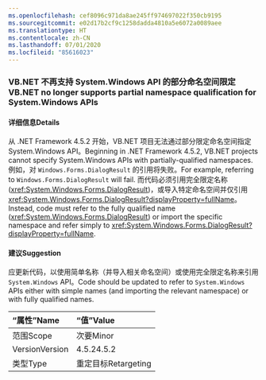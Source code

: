 ```yaml
---
ms.openlocfilehash: cef8096c971da8ae245ff974697022f350cb9195
ms.sourcegitcommit: e02d17b2cf9c1258dadda4810a5e6072a0089aee
ms.translationtype: HT
ms.contentlocale: zh-CN
ms.lasthandoff: 07/01/2020
ms.locfileid: "85616023"
---
```

### <a name="vbnet-no-longer-supports-partial-namespace-qualification-for-systemwindows-apis"></a><span data-ttu-id="bf3a8-101">VB.NET 不再支持 System.Windows API 的部分命名空间限定</span><span class="sxs-lookup"><span data-stu-id="bf3a8-101">VB.NET no longer supports partial namespace qualification for System.Windows APIs</span></span>

#### <a name="details"></a><span data-ttu-id="bf3a8-102">详细信息</span><span class="sxs-lookup"><span data-stu-id="bf3a8-102">Details</span></span>

<span data-ttu-id="bf3a8-103">从 .NET Framework 4.5.2 开始，VB.NET 项目无法通过部分限定命名空间指定 System.Windows API。</span><span class="sxs-lookup"><span data-stu-id="bf3a8-103">Beginning in .NET Framework 4.5.2, VB.NET projects cannot specify System.Windows APIs with partially-qualified namespaces.</span></span> <span data-ttu-id="bf3a8-104">例如，对 `Windows.Forms.DialogResult` 的引用将失败。</span><span class="sxs-lookup"><span data-stu-id="bf3a8-104">For example, referring to `Windows.Forms.DialogResult` will fail.</span></span> <span data-ttu-id="bf3a8-105">而代码必须引用完全限定名称 (<xref:System.Windows.Forms.DialogResult>)，或导入特定命名空间并仅引用 <xref:System.Windows.Forms.DialogResult?displayProperty=fullName>。</span><span class="sxs-lookup"><span data-stu-id="bf3a8-105">Instead, code must refer to the fully qualified name (<xref:System.Windows.Forms.DialogResult>) or import the specific namespace and refer simply to <xref:System.Windows.Forms.DialogResult?displayProperty=fullName>.</span></span>

#### <a name="suggestion"></a><span data-ttu-id="bf3a8-106">建议</span><span class="sxs-lookup"><span data-stu-id="bf3a8-106">Suggestion</span></span>

<span data-ttu-id="bf3a8-107">应更新代码，以使用简单名称（并导入相关命名空间）或使用完全限定名称来引用 `System.Windows` API。</span><span class="sxs-lookup"><span data-stu-id="bf3a8-107">Code should be updated to refer to `System.Windows` APIs either with simple names (and importing the relevant namespace) or with fully qualified names.</span></span>

| <span data-ttu-id="bf3a8-108">“属性”</span><span class="sxs-lookup"><span data-stu-id="bf3a8-108">Name</span></span>    | <span data-ttu-id="bf3a8-109">“值”</span><span class="sxs-lookup"><span data-stu-id="bf3a8-109">Value</span></span>       |
|:--------|:------------|
| <span data-ttu-id="bf3a8-110">范围</span><span class="sxs-lookup"><span data-stu-id="bf3a8-110">Scope</span></span>   | <span data-ttu-id="bf3a8-111">次要</span><span class="sxs-lookup"><span data-stu-id="bf3a8-111">Minor</span></span>       |
| <span data-ttu-id="bf3a8-112">Version</span><span class="sxs-lookup"><span data-stu-id="bf3a8-112">Version</span></span> | <span data-ttu-id="bf3a8-113">4.5.2</span><span class="sxs-lookup"><span data-stu-id="bf3a8-113">4.5.2</span></span>       |
| <span data-ttu-id="bf3a8-114">类型</span><span class="sxs-lookup"><span data-stu-id="bf3a8-114">Type</span></span>    | <span data-ttu-id="bf3a8-115">重定目标</span><span class="sxs-lookup"><span data-stu-id="bf3a8-115">Retargeting</span></span> |

